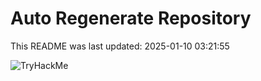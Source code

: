 # Auto Regenerate Repository

This README was last updated: 2025-01-10 03:21:55

 ![TryHackMe](https://tryhackme.com/badge/533634)